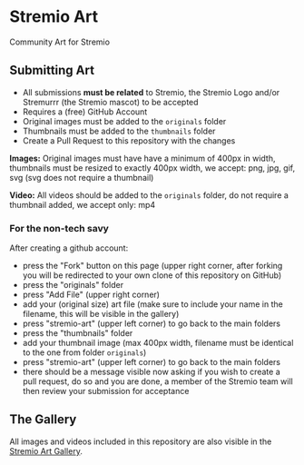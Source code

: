 # Stremio Art

Community Art for Stremio


## Submitting Art

- All submissions **must be related** to Stremio, the Stremio Logo and/or Stremurrr (the Stremio mascot) to be accepted
- Requires a (free) GitHub Account
- Original images must be added to the `originals` folder
- Thumbnails must be added to the `thumbnails` folder
- Create a Pull Request to this repository with the changes

**Images:** Original images must have have a minimum of 400px in width, thumbnails must be resized to exactly 400px width, we accept: png, jpg, gif, svg (svg does not require a thumbnail)

**Video:** All videos should be added to the `originals` folder, do not require a thumbnail added, we accept only: mp4


### For the non-tech savy

After creating a github account:

- press the "Fork" button on this page (upper right corner, after forking you will be redirected to your own clone of this repository on GitHub)
- press the "originals" folder
- press "Add File" (upper right corner)
- add your (original size) art file (make sure to include your name in the filename, this will be visible in the gallery)
- press "stremio-art" (upper left corner) to go back to the main folders
- press the "thumbnails" folder
- add your thumbnail image (max 400px width, filename must be identical to the one from folder `originals`)
- press "stremio-art" (upper left corner) to go back to the main folders
- there should be a message visible now asking if you wish to create a pull request, do so and you are done, a member of the Stremio team will then review your submission for acceptance


## The Gallery

All images and videos included in this repository are also visible in the [Stremio Art Gallery](https://art.stremio.com/).
